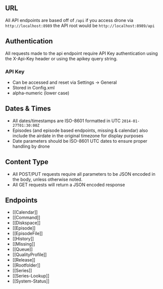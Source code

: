 ## URL ##

All API endpoints are based off of `/api` if you access drone via `http://localhost:8989` the API root would be `http://localhost:8989/api`


## Authentication ##

All requests made to the api endpoint require API Key authentication using the X-Api-Key header or using the apikey query string.

### API Key ###

- Can be accessed and reset via Settings -> General
- Stored in Config.xml
- alpha-numeric (lower case)

## Dates & Times ##

- All dates/timestamps are ISO-8601 formatted in UTC `2014-01-27T01:30:00Z`
- Episodes (and episode based endpoints, missing & calendar) also include the airdate in the original timezone for display purposes
- Date parameters should be ISO-8601 UTC dates to ensure proper handling by drone

## Content Type ##

- All POST/PUT requests require all parameters to be JSON encoded in the body, unless otherwise noted.
- All GET requests will return a JSON encoded response

## Endpoints ##

- [[Calendar]]
- [[Command]]
- [[Diskspace]]
- [[Episode]]
- [[EpisodeFile]]
- [[History]]
- [[Missing]]
- [[Queue]]
- [[QualityProfile]]
- [[Release]]
- [[Rootfolder]]
- [[Series]]
- [[Series-Lookup]]
- [[System-Status]]

